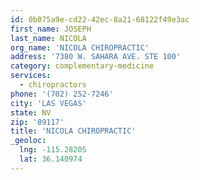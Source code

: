 ```yaml
---
id: 0b075a9e-cd22-42ec-8a21-68122f49e3ac
first_name: JOSEPH
last_name: NICOLA
org_name: 'NICOLA CHIROPRACTIC'
address: '7380 W. SAHARA AVE. STE 100'
category: complementary-medicine
services:
  - chiropractors
phone: '(702) 252-7246'
city: 'LAS VEGAS'
state: NV
zip: '89117'
title: 'NICOLA CHIROPRACTIC'
_geoloc:
  lng: -115.28205
  lat: 36.140974
---
```

